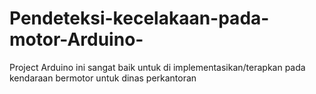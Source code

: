 # Pendeteksi-kecelakaan-pada-motor-Arduino-
Project Arduino ini sangat baik untuk di implementasikan/terapkan pada kendaraan bermotor untuk dinas perkantoran
